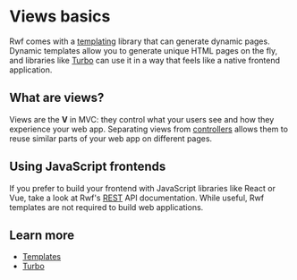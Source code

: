 # Views basics

Rwf comes with a [templating](templates/) library that can generate dynamic pages. Dynamic templates allow you to generate unique HTML pages on the fly, and libraries like [Turbo](turbo) can use it in a way that feels like a native frontend application.

## What are views?

Views are the **V** in MVC: they control what your users see and how they experience your web app. Separating views from [controllers](../controllers/) allows them to reuse similar parts of your web app on different pages.


## Using JavaScript frontends

If you prefer to build your frontend with JavaScript libraries like React or Vue, take a look at Rwf's [REST](../controllers/REST/) API documentation. While useful, Rwf templates are not required to build web applications.

## Learn more

- [Templates](templates/)
- [Turbo](turbo/)
